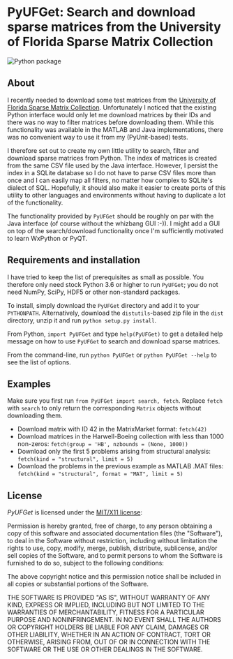 # PyUFGet: Search and download sparse matrices from the University of Florida Sparse Matrix Collection
![Python package](https://github.com/drdarshan/PyUFGet/workflows/Python%20package/badge.svg)

## About
I recently needed to download some test matrices from the [University
of Florida Sparse Matrix Collection](http://www.cise.ufl.edu/research/sparse/matrices/index.html). Unfortunately I noticed that
the existing Python interface would only let me download matrices by
their IDs and there was no way to filter matrices before downloading
them. While this functionality was available in the MATLAB and Java
implementations, there was no convenient way to use it from my
(PyUnit-based) tests.

I therefore set out to create my own little utility to search, filter
and download sparse matrices from Python. The index of matrices is
created from the same CSV file used by the Java interface. However, I
persist the index in a SQLite database so I do not have to parse CSV
files more than once and I can easily map all filters, no matter how
complex to SQLite's dialect of SQL. Hopefully, it should also make it
easier to create ports of this utility to other languages and
environments without having to duplicate a lot of the functionality. 

The functionality provided by ``PyUFGet`` should be roughly on par with
the Java interface (of course without the whizbang GUI :-)). I might
add a GUI on top of the search/download functionality once I'm
sufficiently motivated to learn WxPython or PyQT.


## Requirements and installation
I have tried to keep the list of prerequisites as small as
possible. You therefore only need stock Python 3.6 or higher to run
``PyUFGet``; you do not need NumPy, SciPy, HDF5 or other non-standard
packages.

To install, simply download the ``PyUFGet`` directory and add it to
your ``PYTHONPATH``. Alternatively, download the ``distutils``-based
zip file in the ``dist`` directory, unzip it and run ``python setup.py
install``.

From Python, ``import PyUFGet`` and type ``help(PyUFGet)`` to get a detailed
help message on how to use ``PyUFGet`` to search and download sparse matrices.

From the command-line, run ``python PyUFGet`` or ``python PyUFGet --help`` to see the
list of options.

## Examples
Make sure you first run ``from PyUFGet import search, fetch``. Replace
``fetch`` with ``search`` to only return the corresponding ``Matrix`` objects
without downloading them.

* Download matrix with ID 42 in the MatrixMarket format: ``fetch(42)``
* Download matrices in the Harwell-Boeing collection with less than
  1000 non-zeros: ``fetch(group = 'HB', nzbounds = (None, 1000))``
* Download only the first 5 problems arising from structural analysis:
  ``fetch(kind = "structural", limit = 5)``
* Download the problems in the previous example as MATLAB .MAT files: ``fetch(kind = "structural", format = "MAT", limit = 5)``



## License
*PyUFGet* is licensed under the [MIT/X11 license](http://www.opensource.org/licenses/mit-license.php):

Permission is hereby granted, free of charge, to any person obtaining
a copy of this software and associated documentation files (the
"Software"), to deal in the Software without restriction, including
without limitation the rights to use, copy, modify, merge, publish,
distribute, sublicense, and/or sell copies of the Software, and to
permit persons to whom the Software is furnished to do so, subject to
the following conditions:

The above copyright notice and this permission notice shall be
included in all copies or substantial portions of the Software.

THE SOFTWARE IS PROVIDED "AS IS", WITHOUT WARRANTY OF ANY KIND,
EXPRESS OR IMPLIED, INCLUDING BUT NOT LIMITED TO THE WARRANTIES OF
MERCHANTABILITY, FITNESS FOR A PARTICULAR PURPOSE AND
NONINFRINGEMENT. IN NO EVENT SHALL THE AUTHORS OR COPYRIGHT HOLDERS BE
LIABLE FOR ANY CLAIM, DAMAGES OR OTHER LIABILITY, WHETHER IN AN ACTION
OF CONTRACT, TORT OR OTHERWISE, ARISING FROM, OUT OF OR IN CONNECTION
WITH THE SOFTWARE OR THE USE OR OTHER DEALINGS IN THE SOFTWARE.


